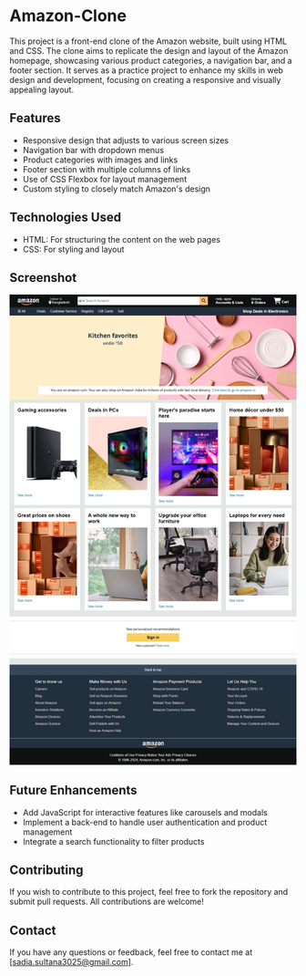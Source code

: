 # Amazon-Clone
This project is a front-end clone of the Amazon website, built using HTML and CSS. The clone aims to replicate the design and layout of the Amazon homepage, showcasing various product categories, a navigation bar, and a footer section. It serves as a practice project to enhance my skills in web design and development, focusing on creating a responsive and visually appealing layout.

## Features
* Responsive design that adjusts to various screen sizes
* Navigation bar with dropdown menus
* Product categories with images and links
* Footer section with multiple columns of links
* Use of CSS Flexbox for layout management
* Custom styling to closely match Amazon's design

## Technologies Used
* HTML: For structuring the content on the web pages
* CSS: For styling and layout

## Screenshot
![Amazon Clone Screenshot](Images/demo.png)

## Future Enhancements
* Add JavaScript for interactive features like carousels and modals
* Implement a back-end to handle user authentication and product management
* Integrate a search functionality to filter products

## Contributing
If you wish to contribute to this project, feel free to fork the repository and submit pull requests. All contributions are welcome!

## Contact
If you have any questions or feedback, feel free to contact me at [sadia.sultana3025@gmail.com].

[def]: Images/demo.PNG
